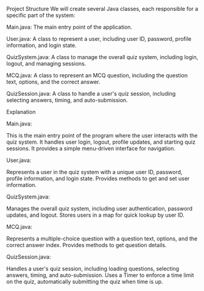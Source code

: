 Project Structure
We will create several Java classes, each responsible for a specific part of the system:

Main.java: The main entry point of the application.

User.java: A class to represent a user, including user ID, password, profile information, and login state.

QuizSystem.java: A class to manage the overall quiz system, including login, logout, and managing sessions.

MCQ.java: A class to represent an MCQ question, including the question text, options, and the correct answer.

QuizSession.java: A class to handle a user's quiz session, including selecting answers, timing, and auto-submission.

Explanation

Main.java:

This is the main entry point of the program where the user interacts with the quiz system.
It handles user login, logout, profile updates, and starting quiz sessions.
It provides a simple menu-driven interface for navigation.

User.java:

Represents a user in the quiz system with a unique user ID, password, profile information, and login state.
Provides methods to get and set user information.

QuizSystem.java:

Manages the overall quiz system, including user authentication, password updates, and logout.
Stores users in a map for quick lookup by user ID.

MCQ.java:

Represents a multiple-choice question with a question text, options, and the correct answer index.
Provides methods to get question details.

QuizSession.java:

Handles a user's quiz session, including loading questions, selecting answers, timing, and auto-submission.
Uses a Timer to enforce a time limit on the quiz, automatically submitting the quiz when time is up.
